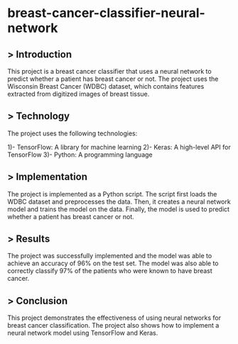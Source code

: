 # breast-cancer-classifier-neural-network

## > Introduction

This project is a breast cancer classifier that uses a neural network to predict whether a patient has breast cancer or not. The project uses the Wisconsin Breast Cancer (WDBC) dataset, which contains features extracted from digitized images of breast tissue.

## > Technology

The project uses the following technologies:

1)- TensorFlow: A library for machine learning
2)- Keras: A high-level API for TensorFlow
3)- Python: A programming language

## > Implementation

The project is implemented as a Python script. The script first loads the WDBC dataset and preprocesses the data. Then, it creates a neural network model and trains the model on the data. Finally, the model is used to predict whether a patient has breast cancer or not.

## > Results

The project was successfully implemented and the model was able to achieve an accuracy of 96% on the test set. The model was also able to correctly classify 97% of the patients who were known to have breast cancer.

## > Conclusion

This project demonstrates the effectiveness of using neural networks for breast cancer classification. The project also shows how to implement a neural network model using TensorFlow and Keras.



